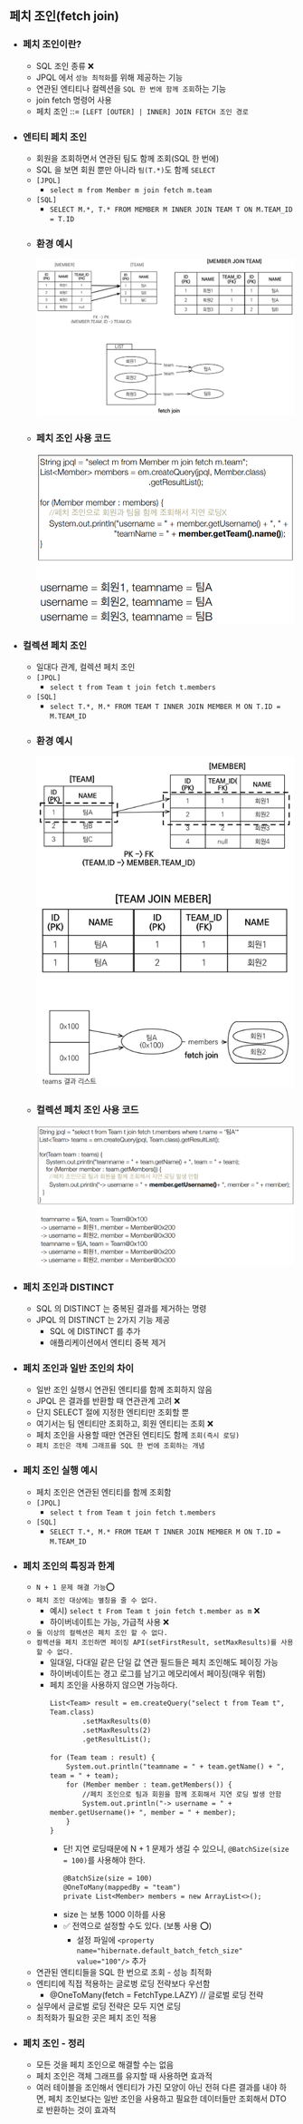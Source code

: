 ## 페치 조인(fetch join)

* ### 페치 조인이란?
    * SQL 조인 종류 ❌
    * JPQL 에서 `성능 최적화`를 위해 제공하는 기능
    * 연관된 엔티티나 컬렉션을 `SQL 한 번에 함께 조회`하는 기능
    * join fetch 명령어 사용
    * 페치 조인 ::= `[LEFT [OUTER] | INNER] JOIN FETCH 조인 경로`
    

* ### 엔티티 페치 조인
    * 회원을 조회하면서 연관된 팀도 함께 조회(SQL 한 번에)
    * SQL 을 보면 회원 뿐만 아니라 `팀(T.*)`도 함께 `SELECT`
    * `[JPQL]`
        * `select m from Member m join fetch m.team`
    * `[SQL]`
        * `SELECT M.*, T.* FROM MEMBER M INNER JOIN TEAM T ON M.TEAM_ID = T.ID`
    * ### 환경 예시
        ![img_4.png](img_4.png)
    * ### 페치 조인 사용 코드      
        ![img_5.png](img_5.png)
      

* ### 컬렉션 페치 조인
    * 일대다 관계, 컬렉션 페치 조인
    * `[JPQL]`
        * `select t from Team t join fetch t.members`
    * `[SQL]`
        * `select T.*, M.* FROM TEAM T INNER JOIN MEMBER M ON T.ID = M.TEAM_ID`
    * ### 환경 예시
        ![img_6.png](img_6.png)
    * ### 컬렉션 페치 조인 사용 코드
        ![img_7.png](img_7.png)
      

* ### 페치 조인과 DISTINCT 
    * SQL 의 DISTINCT 는 중복된 결과를 제거하는 명령
    * JPQL 의 DISTINCT 는 2가지 기능 제공
        * SQL 에 DISTINCT 를 추가
        * 애플리케이션에서 엔티티 중복 제거
    

* ### 페치 조인과 일반 조인의 차이
    * 일반 조인 실행시 연관된 엔티티를 함께 조회하지 않음
    * JPQL 은 결과를 반환할 때 연관관계 고려 ❌
    * 단지 SELECT 절에 지정한 엔티티만 조회할 뿐
    * 여기서는 팀 엔티티만 조회하고, 회원 엔티티는 조회 ❌
    * 페치 조인을 사용할 때만 연관된 엔티티도 함께 `조회(즉시 로딩)`
    * `페치 조인은 객체 그래프를 SQL 한 번에 조회하는 개념`
    

* ### 페치 조인 실행 예시
    * 페치 조인은 연관된 엔티티를 함께 조회함
    * `[JPQL]`
        * `select t from Team t join fetch t.members`
    * `[SQL]`
        * `SELECT T.*, M.* FROM TEAM T INNER JOIN MEMBER M ON T.ID = M.TEAM_ID`
    

* ### 페치 조인의 특징과 한계
    * `N + 1 문제 해결 가능`⭕
    * `페치 조인 대상에는 별칭을 줄 수 없다.`
        * 예시) `select t From Team t join fetch t.member as m` ❌
        * 하이버네이트는 가능, 가급적 사용 ❌
    * `둘 이상의 컬렉션은 페치 조인 할 수 없다.` 
    * `컬렉션을 페치 조인하면 페이징 API(setFirstResult, setMaxResults)를 사용할 수 없다.`
        * 일대일, 다대일 같은 단일 값 연관 필드들은 페치 조인해도 페이징 가능
        * 하이버네이트는 경고 로그를 남기고 메모리에서 페이징(매우 위험)
        * 페치 조인을 사용하지 않으면 가능하다.
            ```
            List<Team> result = em.createQuery("select t from Team t", Team.class)
                    .setMaxResults(0)
                    .setMaxResults(2)
                    .getResultList();

            for (Team team : result) {
                System.out.println("teamname = " + team.getName() + ", team = " + team);
                for (Member member : team.getMembers()) {
                    //페치 조인으로 팀과 회원을 함께 조회해서 지연 로딩 발생 안함
                    System.out.println("-> username = " + member.getUsername()+ ", member = " + member);
                }
            }
            ```
            * 단! 지연 로딩때문에 N + 1 문제가 생길 수 있으니, `@BatchSize(size = 100)`를 사용해야 한다.
                ```
                @BatchSize(size = 100)
                @OneToMany(mappedBy = "team")
                private List<Member> members = new ArrayList<>();  
                ```            
            * size 는 보통 1000 이하를 사용
            * ✅ 전역으로 설정할 수도 있다. (보통 사용 ⭕)
                * 설정 파일에 `<property name="hibernate.default_batch_fetch_size" value="100"/>` 추가
    * 연관된 엔티티들을 SQL 한 번으로 조회 - 성능 최적화
    * 엔티티에 직접 적용하는 글로벙 로딩 전략보다 우선함
        * @OneToMany(fetch = FetchType.LAZY) // 글로벌 로딩 전략
    * 실무에서 글로벌 로딩 전략은 모두 지연 로딩
    * 최적화가 필요한 곳은 페치 조인 적용
    

* ### 페치 조인 - 정리
    * 모든 것을 페치 조인으로 해결할 수는 없음
    * 페치 조인은 객체 그래프를 유지할 때 사용하면 효과적
    * 여러 테이블을 조인해서 엔티티가 가진 모양이 아닌 전혀 다른 결과를 내야 하면, 페치 조인보다는
    일반 조인을 사용하고 필요한 데이터들만 조회해서 DTO 로 반환하는 것이 효과적